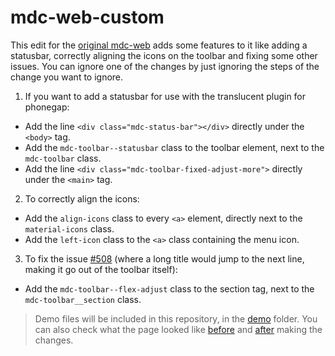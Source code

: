 # mdc-web-custom
This edit for the [original mdc-web](https://github.com/material-components/material-components-web) adds some features to it like adding a statusbar, correctly aligning the icons on the toolbar and fixing some other issues. You can ignore one of the changes by just ignoring the steps of the change you want to ignore.

1. If you want to add a statusbar for use with the translucent plugin for phonegap:
  - Add the line `<div class="mdc-status-bar"></div>` directly under the `<body>` tag.
  - Add the `mdc-toolbar--statusbar` class to the toolbar element, next to the `mdc-toolbar` class.
  - Add the line `<div class="mdc-toolbar-fixed-adjust-more">` directly under the `<main>` tag.

2. To correctly align the icons: 
  - Add the `align-icons` class to every `<a>` element, directly next to the `material-icons` class.
  - Add the `left-icon` class to the `<a>` class containing the menu icon.
  
3. To fix the issue [#508](https://github.com/material-components/material-components-web/issues/508) (where a long title would jump to the next line, making it go out of the toolbar itself):
  - Add the `mdc-toolbar--flex-adjust` class to the section tag, next to the `mdc-toolbar__section` class.
  
> Demo files will be included in this repository, in the [demo](https://github.com/Touficbatache/mdc-web-custom/tree/master/demo) folder.
> You can also check what the page looked like [before](https://touficbatache.github.io/mdc-web-custom/demo/before.html) and [after](https://touficbatache.github.io/mdc-web-custom/demo/after.html) making the changes.
